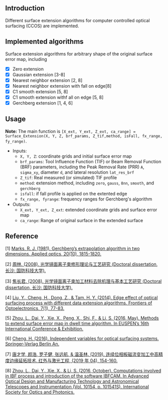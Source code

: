 ## Introduction
Different surface extension algorithms for computer controlled optical surfacing (CCOS) are implemented. 

## Implemented algorithms
Surface extension algorithms for arbitrary shape of the original surface error map, including
- [x] Zero extension
- [x] Gaussian extension [3-8]
- [x] Nearest neighbor extension [2, 8]
- [x] Nearest neighbor extension with fall on edge[8]
- [x] C1 smooth extension [5, 8]
- [x] C1 smooth extension withf all on edge [5, 8]
- [x] Gerchberg extension [1, 4, 6]

## Usage
**Note:**
The main function is ```[X_ext, Y_ext, Z_ext, ca_range] = Surface_Extension(X, Y, Z, brf_params, Z_tif,method, isFall, fx_range, fy_range)```.
- Inputs:
  - ```X, Y, Z```: coordinate grids and initial surface error map
  - ```brf_params```: Tool Influence Function (TIF) or Beam Removal Function (BRF) parameters, including the Peak Removal Rate (PRR) ```A```, ```sigma_xy```, diameter ```d```, and lateral resolution ```lat_res_brf```
  - ```Z_tif```: Real measured (or simulated) TIF profile
  - ```method```: extension method, including ```zero```, ```gauss```, ```8nn```, ```smooth```, and ```gerchberg```
  - ```isfall```: if fall profile is applied on the extented edge
  - ```fx_range, fyrange```: frequency ranges for Gerchberg's algorithm
- Outputs:
  - ```X_ext, Y_ext, Z_ext```: extended coordinate grids and surface error map
  - ```ca_range```: Range of original surface in the extended surface

## Reference

[1] [Marks, R. J. (1981). Gerchberg’s extrapolation algorithm in two dimensions. Applied optics, 20(10), 1815-1820.](https://doi.org/10.1364/AO.20.001815)

[2] [周林. (2008). 光学镜面离子束修形理论与工艺研究 (Doctoral dissertation, 长沙: 国防科技大学).](http://cdmd.cnki.com.cn/Article/CDMD-90002-2010164869.htm)

[3] [焦长君. (2008). 光学镜面离子束加工材料去除机理与基本工艺研究 (Doctoral dissertation, 长沙: 国防科技大学).](http://cdmd.cnki.com.cn/Article/CDMD-90002-2009213234.htm)

[4] [Liu, Y., Cheng, H., Dong, Z., & Tam, H. Y. (2014). Edge effect of optical surfacing process with different data extension algorithms. Frontiers of Optoelectronics, 7(1), 77-83.](https://link.springer.com/content/pdf/10.1007/s12200-014-0393-7.pdf)

[5] [Zhou, L., Dai, Y., Xie, X., Peng, X., Shi, F., & Li, S. (2016, May). Methods to extend surface error map in dwell time algorithm. In EUSPEN’s 16th International Conference & Exhibition.](https://www.euspen.eu/euspen-knowledge-base/proceedings/)

[6] [Cheng, H. (2016). Independent variables for optical surfacing systems. Springer-Verlag Berlin An.](https://link.springer.com/content/pdf/10.1007/978-3-642-45355-7.pdf)

[7] [唐才学, 颜浩, 罗子健, 张远航, & 温圣林. (2019). 连续位相板磁流变加工中高精度边缘延拓技术. 红外与激光工程, (2019 年 04), 154-160.](https://www.airitilibrary.com/Publication/alDetailedMesh?docid=hwyjggc201904023)

[8] [Zhou, L., Dai, Y., Xie, X., & Li, S. (2016, October). Computations involved in IBF process and introduction of the software IBFCAM. In Advanced Optical Design and Manufacturing Technology and Astronomical Telescopes and Instrumentation (Vol. 10154, p. 101541S). International Society for Optics and Photonics.](https://doi.org/10.1117/12.2247130)
